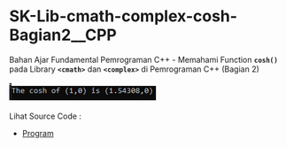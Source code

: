 # SK-Lib-cmath-complex-cosh-Bagian2__CPP
Bahan Ajar Fundamental Pemrograman C++ - Memahami Function <code><b>cosh()</b></code> pada Library <code><b>&lt;cmath></b></code> dan <code><b>&lt;complex></b></code> di Pemrograman C++ (Bagian 2)<br><br>
<img src="https://github.com/RizkyKhapidsyah/SK-Lib-cmath-complex-cosh-Bagian2__CPP/blob/master/SK-Lib-cmath-complex-cosh-Bagian2__CPP/result/001.PNG"><br><br>
Lihat Source Code : <br>
- <a href="https://github.com/RizkyKhapidsyah/SK-Lib-cmath-complex-cosh-Bagian2__CPP/blob/master/SK-Lib-cmath-complex-cosh-Bagian2__CPP/Source.cpp">Program</a>
